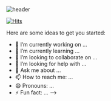 

![header](https://capsule-render.vercel.app/api?type=waving&color=timeGradient&text=Welcome%20%to%20Yujin's%20Git👋&animation=twinkling&fontSize=35&fontAlignY=40&fontAlign=70&height=250)

[![Hits](https://hits.seeyoufarm.com/api/count/incr/badge.svg?url=https%3A%2F%2Fhttps%2F%2Fgithub.com%2Fyujin921&count_bg=%2345A0C1&title_bg=%23555555&icon=&icon_color=%#7fa0e5&title=hits&edge_flat=false)](https://hits.seeyoufarm.com)


Here are some ideas to get you started:

- 🔭 I’m currently working on ...
- 🌱 I’m currently learning ...
- 👯 I’m looking to collaborate on ...
- 🤔 I’m looking for help with ...
- 💬 Ask me about ...
- 📫 How to reach me: ...
- 😄 Pronouns: ...
- ⚡ Fun fact: ...
-->
